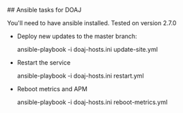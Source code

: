 ## Ansible tasks for DOAJ

You'll need to have ansible installed. Tested on version 2.7.0

* Deploy new updates to the master branch:

	ansible-playbook -i doaj-hosts.ini update-site.yml

* Restart the service

	ansible-playbook -i doaj-hosts.ini restart.yml

* Reboot metrics and APM

	ansible-playbook -i doaj-hosts.ini reboot-metrics.yml
